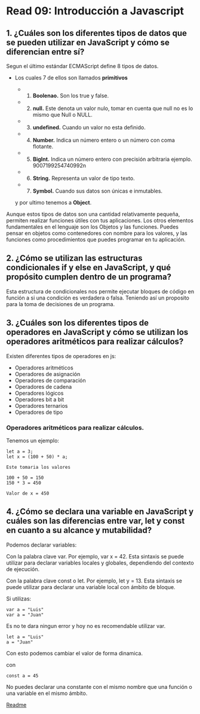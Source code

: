 # Read 09: Introducción a Javascript

## 1. ¿Cuáles son los diferentes tipos de datos que se pueden utilizar en JavaScript y cómo se diferencian entre sí?
Segun el último estándar ECMAScript define 8 tipos de datos. 
* Los cuales 7 de ellos son llamados   **primitivos**
    
    * 1. **Boolenao.** Son los true y false.

    * 2. **null.** Este denota un valor nulo, tomar en cuenta que null no es lo mismo que Null o NULL.

    * 3. **undefined.** Cuando un valor no esta definido.
    * 4. **Number.** Indica un número entero o un número con coma flotante.
    * 5. **BigInt.** Indica un número entero con precisión arbitraria ejemplo. 9007199254740992n
    * 6. **String.** Representa un valor de tipo texto.
    * 7. **Symbol.** Cuando sus datos son únicas e inmutables.

    y por ultimo tenemos a **Object**.

Aunque estos tipos de datos son una cantidad relativamente pequeña, permiten realizar funciones útiles con tus aplicaciones. Los otros elementos fundamentales en el lenguaje son los Objetos y las funciones. Puedes pensar en objetos como contenedores con nombre para los valores, y las funciones como procedimientos que puedes programar en tu aplicación.

## 2. ¿Cómo se utilizan las estructuras condicionales if y else en JavaScript, y qué propósito cumplen dentro de un programa?

Esta estructura de condicionales nos permite ejecutar bloques de código en función a si una condición es verdadera o falsa. Teniendo así un proposito para la toma de decisiones de un programa.

## 3. ¿Cuáles son los diferentes tipos de operadores en JavaScript y cómo se utilizan los operadores aritméticos para realizar cálculos?

Existen diferentes tipos de operadores en js: 
* Operadores aritméticos
* Operadores de asignación
* Operadores de comparación
* Operadores de cadena
* Operadores lógicos
* Operadores bit a bit
* Operadores ternarios
* Operadores de tipo

### Operadores aritméticos para realizar cálculos.
Tenemos un ejemplo: 

    let a = 3;
    let x = (100 + 50) * a;

    Este tomaria los valores 

    100 + 50 = 150
    150 * 3 = 450  
    
    Valor de x = 450

## 4. ¿Cómo se declara una variable en JavaScript y cuáles son las diferencias entre var, let y const en cuanto a su alcance y mutabilidad?

Podemos declarar variables:

 Con la palabra clave var. Por ejemplo, var x = 42. Esta sintaxis se puede utilizar para declarar variables locales y globales, dependiendo del contexto de ejecución.

Con la palabra clave const o let. Por ejemplo, let y = 13. Esta sintaxis se puede utilizar para declarar una variable local con ámbito de bloque.

Si utilizas: 
    
    var a = "Luis"
    var a = "Juan"
Es no te dara ningun error y hoy no es recomendable utilizar var.


    let a = "Luis"
    a = "Juan"
Con esto podemos cambiar el valor de forma dinamica. 

con 

    const a = 45

No puedes declarar una constante con el mismo nombre que una función o una variable en el mismo ámbito.


[Readme](../README.md)